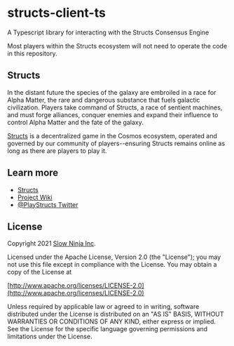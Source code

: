 # structs-client-ts
A Typescript library for interacting with the Structs Consensus Engine

Most players within the Structs ecosystem will not need to operate the code in this repository.

## Structs
In the distant future the species of the galaxy are embroiled in a race for Alpha Matter, the rare and dangerous substance that fuels galactic civilization. Players take command of Structs, a race of sentient machines, and must forge alliances, conquer enemies and expand their influence to control Alpha Matter and the fate of the galaxy.

[Structs](https://playstructs.com) is a decentralized game in the Cosmos ecosystem, operated and governed by our community of players--ensuring Structs remains online as long as there are players to play it.


## Learn more

- [Structs](https://playstructs.com)
- [Project Wiki](https://watt.wiki)
- [@PlayStructs Twitter](https://twitter.com/playstructs)


## License

Copyright 2021 [Slow Ninja Inc](https://slow.ninja).

Licensed under the Apache License, Version 2.0 (the "License");
you may not use this file except in compliance with the License.
You may obtain a copy of the License at

[http://www.apache.org/licenses/LICENSE-2.0](http://www.apache.org/licenses/LICENSE-2.0)

Unless required by applicable law or agreed to in writing, software
distributed under the License is distributed on an "AS IS" BASIS,
WITHOUT WARRANTIES OR CONDITIONS OF ANY KIND, either express or implied.
See the License for the specific language governing permissions and
limitations under the License.